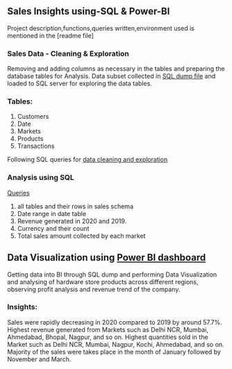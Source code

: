 ## Sales Insights using-SQL & Power-BI

Project description,functions,queries written,environment used is mentioned in the [readme file]

### Sales Data - Cleaning & Exploration
Removing and adding columns as necessary in the tables and preparing the database tables for Analysis.
Data subset collected in [SQL dump file](https://github.com/PranathiYarravalli20/Sales-Insights-using-Power-BI/blob/main/Database%20dump.sql) and loaded to SQL server for exploring the data tables.
### Tables:
1. Customers
2. Date
3. Markets
4. Products
5. Transactions

Following SQL queries for [data cleaning and exploration](https://github.com/PranathiYarravalli20/Sales-Insights-using-Power-BI/blob/main/Data%20Cleaning%20%26%20Exploration%20using%20SQL.sql)

### Analysis using SQL
[Queries](https://github.com/PranathiYarravalli20/Sales-Insights-using-Power-BI/blob/main/Data%20Analysis%20using%20SQL.sql)
1. all tables and their rows in sales schema
2. Date range in date table
3. Revenue generated in 2020 and 2019.
4. Currency and their count
5. Total sales amount collected by each market

## Data Visualization using [Power BI dashboard](https://github.com/PranathiYarravalli20/Sales-Insights-using-Power-BI/blob/main/Sales%20Insights%20-%20Visualization.pbix)
Getting data into BI through SQL dump and performing Data Visualization and analysing of hardware store products across different regions, observing profit analysis and revenue trend of the company.

### Insights:
Sales were rapidly decreasing in 2020 compared to 2019 by around 57.7%.
Highest revenue generated from Markets such as Delhi NCR, Mumbai, Ahmedabad, Bhopal, Nagpur, and so on.
Highest quantities sold in the Market such as Delhi NCR, Mumbai, Nagpur, Kochi, Ahmedabad, and so on.
Majority of the sales were takes place in the month of January followed by November and March.
